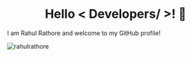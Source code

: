 <h1 align="center">Hello < Developers/ >! 👋</h1>

I am Rahul Rathore and welcome to my GitHub profile!

<p align="left"> <img src="https://komarev.com/ghpvc/?username=rahul-rathore-576&label=Profile%20views&color=0e75b6&style=flat" alt="rahulrathore" /> </p>
